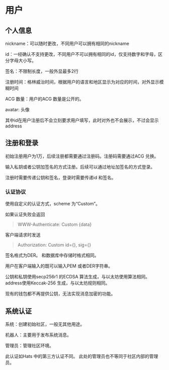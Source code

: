 # 用户

## 个人信息

nickname：可以随时更改，不同用户可以拥有相同的nickname

id：一经确认不支持更改，不同用户不可以拥有相同的id，仅支持数字和字母，区分字母大小写。

签名：不限制长度，一般外显最多2行

注册时间：格林威治时间，根据用户的语言和地区显示为对应的时间，对外显示模糊时间

ACG 数量：用户的ACG 数量是公开的。

avatar: 头像

其中id在用户注册后不会立刻要求用户填写，此时对外也不会展示，不过会显示address

## 注册和登录

初始注册用户为1万，后续注册都需要通过注册码。注册码需要通过ACG 兑换。

输入私钥或者公钥加签名的方式注册。后续可以通过地址加签名的方式登录。

注册时需要传递公钥和签名，登录时需要传递id 和签名。

### 认证协议

使用自定义的认证方式，scheme 为“Custom”。

如果认证失败会返回

>WWW-Authenticate: Custom {data}

客户端请求时发送

>Authorization: Custom id={}, sig={}

签名格式为DER。 和数据库中存储时格式相同。

用户在客户端输入的既可以输入PEM 或者DER字符串。

公钥和私钥使用secp256r1 的ECDSA 算法生成，与以太坊使用算法相同。
address使用Keccak-256 生成，与以太坊规则相同。

现有的钱包都不再提供公钥，无法实现消息加密的功能。

## 系统认证

系统：创建初始社区，一般无其他用途。

机器人：主要用于发布系统消息。

管理员：管理社区环境。

此认证如Hats 中的第三方认证不同。 此处的管理员也不等同于社区内部的管理员。
